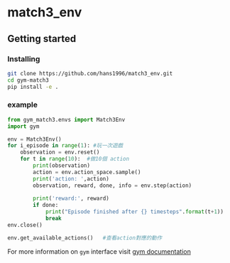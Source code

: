 # match3_env


## Getting started
### Installing
```bash
git clone https://github.com/hans1996/match3_env.git
cd gym-match3
pip install -e .
```

### example


```python
from gym_match3.envs import Match3Env
import gym

env = Match3Env() 
for i_episode in range(1): #玩一次遊戲
    observation = env.reset()
    for t in range(10):  #做10個 action
        print(observation)
        action = env.action_space.sample()
        print('action: ',action)
        observation, reward, done, info = env.step(action)
        
        print('reward:', reward)
        if done:
            print("Episode finished after {} timesteps".format(t+1))
            break
env.close()

```

```python
env.get_available_actions()   #查看action對應的動作
```

For more information on `gym` interface visit [gym documentation](https://gym.openai.com/docs/)

```
